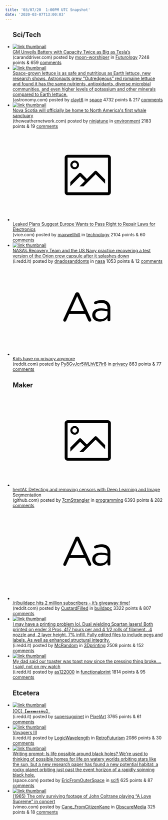 ```yaml
---
title: '03/07/20  1:00PM UTC Snapshot'
date: '2020-03-07T13:00:03'
---
```

<ul>
<h2>Sci/Tech</h2>

<li><a href='https://www.caranddriver.com/news/a31226611/gm-ultium-electric-vehicle-battery-revealed/'><img src='https://b.thumbs.redditmedia.com/LPitQrJVyrTnLAGGmss8uAes7ubfl13XQQgHXlvYFvQ.jpg' alt='link thumbnail'></a><div><div class='linkTitle'><a href='https://www.caranddriver.com/news/a31226611/gm-ultium-electric-vehicle-battery-revealed/'>GM Unveils Battery with Capacity Twice as Big as Tesla’s</a></div>(caranddriver.com) posted by <a href='https://www.reddit.com/user/moon-worshiper'>moon-worshiper</a> in <a href='https://www.reddit.com/r/Futurology'>Futurology</a> 7248 points & 659 <a href='https://www.reddit.com/r/Futurology/comments/fen1kf/gm_unveils_battery_with_capacity_twice_as_big_as/'>comments</a></div></li>

<li><a href='https://astronomy.com/news/2020/03/before-we-settle-mars-scientists-must-pefect-growing-space-salad'><img src='https://b.thumbs.redditmedia.com/sP8DjvzGxoOWIHT-3sS3Ox1BdWHj4L1S1nazZwu4QsY.jpg' alt='link thumbnail'></a><div><div class='linkTitle'><a href='https://astronomy.com/news/2020/03/before-we-settle-mars-scientists-must-pefect-growing-space-salad'>Space-grown lettuce is as safe and nutritious as Earth lettuce, new research shows. Astronauts grew “Outredgeous” red romaine lettuce and found it has the same nutrients, antioxidants, diverse microbial communities, and even higher levels of potassium and other minerals compared to Earth lettuce.</a></div>(astronomy.com) posted by <a href='https://www.reddit.com/user/clayt6'>clayt6</a> in <a href='https://www.reddit.com/r/space'>space</a> 4732 points & 217 <a href='https://www.reddit.com/r/space/comments/fef7ap/spacegrown_lettuce_is_as_safe_and_nutritious_as/'>comments</a></div></li>

<li><a href='https://www.theweathernetwork.com/ca/news/article/whale-sanctuary-the-gates-nova-scotia-sherbrooke-sheet-harbour-port-hilford'><img src='https://b.thumbs.redditmedia.com/NiFAuROBzgoH-n_cShFi7OdrQ_R6f0zjf_w0buuDdZY.jpg' alt='link thumbnail'></a><div><div class='linkTitle'><a href='https://www.theweathernetwork.com/ca/news/article/whale-sanctuary-the-gates-nova-scotia-sherbrooke-sheet-harbour-port-hilford'>Nova Scotia will officially be home to North America's first whale sanctuary</a></div>(theweathernetwork.com) posted by <a href='https://www.reddit.com/user/ninjatune'>ninjatune</a> in <a href='https://www.reddit.com/r/environment'>environment</a> 2183 points & 19 <a href='https://www.reddit.com/r/environment/comments/fef1q3/nova_scotia_will_officially_be_home_to_north/'>comments</a></div></li>

<li><a href='https://www.vice.com/en_us/article/n7j93k/leaked-plans-suggest-europe-wants-to-pass-right-to-repair-laws-for-electronics'><svg version='1.1' viewBox='-34 -14 104 64' preserveAspectRatio='xMidYMid meet' xmlns='http://www.w3.org/2000/svg' xmlns:xlink='http://www.w3.org/1999/xlink'>
    <title>link thumbnail</title>
    <path d='M32,4H4A2,2,0,0,0,2,6V30a2,2,0,0,0,2,2H32a2,2,0,0,0,2-2V6A2,2,0,0,0,32,4ZM4,30V6H32V30Z'></path>
    <path d='M8.92,14a3,3,0,1,0-3-3A3,3,0,0,0,8.92,14Zm0-4.6A1.6,1.6,0,1,1,7.33,11,1.6,1.6,0,0,1,8.92,9.41Z'></path>
    <path d='M22.78,15.37l-5.4,5.4-4-4a1,1,0,0,0-1.41,0L5.92,22.9v2.83l6.79-6.79L16,22.18l-3.75,3.75H15l8.45-8.45L30,24V21.18l-5.81-5.81A1,1,0,0,0,22.78,15.37Z'></path>
    </svg></a><div><div class='linkTitle'><a href='https://www.vice.com/en_us/article/n7j93k/leaked-plans-suggest-europe-wants-to-pass-right-to-repair-laws-for-electronics'>Leaked Plans Suggest Europe Wants to Pass Right to Repair Laws for Electronics</a></div>(vice.com) posted by <a href='https://www.reddit.com/user/maxwellhill'>maxwellhill</a> in <a href='https://www.reddit.com/r/technology'>technology</a> 2104 points & 60 <a href='https://www.reddit.com/r/technology/comments/feoxh1/leaked_plans_suggest_europe_wants_to_pass_right/'>comments</a></div></li>

<li><a href='https://i.redd.it/lb3q9goye3l41.jpg'><img src='https://b.thumbs.redditmedia.com/ZRYUdC54AWVUxJNidMqs0N3ruwsiCkX4iVcsojDaj0w.jpg' alt='link thumbnail'></a><div><div class='linkTitle'><a href='https://i.redd.it/lb3q9goye3l41.jpg'>NASA’s Recovery Team and the US Navy practice recovering a test version of the Orion crew capsule after it splashes down</a></div>(i.redd.it) posted by <a href='https://www.reddit.com/user/dnadosanddonts'>dnadosanddonts</a> in <a href='https://www.reddit.com/r/nasa'>nasa</a> 1053 points & 12 <a href='https://www.reddit.com/r/nasa/comments/fehiki/nasas_recovery_team_and_the_us_navy_practice/'>comments</a></div></li>

<li><a href='https://www.reddit.com/r/privacy/comments/fejcjj/kids_have_no_privacy_anymore/'><svg version='1.1' viewBox='-34 -12 104 64' preserveAspectRatio='xMidYMid slice' xmlns='http://www.w3.org/2000/svg' xmlns:xlink='http://www.w3.org/1999/xlink'>
    <title>text link thumbnail</title>
    <path d='M12.19,8.84a1.45,1.45,0,0,0-1.4-1h-.12a1.46,1.46,0,0,0-1.42,1L1.14,26.56a1.29,1.29,0,0,0-.14.59,1,1,0,0,0,1,1,1.12,1.12,0,0,0,1.08-.77l2.08-4.65h11l2.08,4.59a1.24,1.24,0,0,0,1.12.83,1.08,1.08,0,0,0,1.08-1.08,1.64,1.64,0,0,0-.14-.57ZM6.08,20.71l4.59-10.22,4.6,10.22Z'>
    </path>
    <path d='M32.24,14.78A6.35,6.35,0,0,0,27.6,13.2a11.36,11.36,0,0,0-4.7,1,1,1,0,0,0-.58.89,1,1,0,0,0,.94.92,1.23,1.23,0,0,0,.39-.08,8.87,8.87,0,0,1,3.72-.81c2.7,0,4.28,1.33,4.28,3.92v.5a15.29,15.29,0,0,0-4.42-.61c-3.64,0-6.14,1.61-6.14,4.64v.05c0,2.95,2.7,4.48,5.37,4.48a6.29,6.29,0,0,0,5.19-2.48V26.9a1,1,0,0,0,1,1,1,1,0,0,0,1-1.06V19A5.71,5.71,0,0,0,32.24,14.78Zm-.56,7.7c0,2.28-2.17,3.89-4.81,3.89-1.94,0-3.61-1.06-3.61-2.86v-.06c0-1.8,1.5-3,4.2-3a15.2,15.2,0,0,1,4.22.61Z'>
    </path>
    </svg></a><div><div class='linkTitle'><a href='https://www.reddit.com/r/privacy/comments/fejcjj/kids_have_no_privacy_anymore/'>Kids have no privacy anymore</a></div>(reddit.com) posted by <a href='https://www.reddit.com/user/Py8GvJcr5WLhVE7Ir8'>Py8GvJcr5WLhVE7Ir8</a> in <a href='https://www.reddit.com/r/privacy'>privacy</a> 863 points & 77 <a href='https://www.reddit.com/r/privacy/comments/fejcjj/kids_have_no_privacy_anymore/'>comments</a></div></li>

<h2>Maker</h2>

<li><a href='https://github.com/natethegreate/hentAI'><svg version='1.1' viewBox='-34 -14 104 64' preserveAspectRatio='xMidYMid meet' xmlns='http://www.w3.org/2000/svg' xmlns:xlink='http://www.w3.org/1999/xlink'>
    <title>link thumbnail</title>
    <path d='M32,4H4A2,2,0,0,0,2,6V30a2,2,0,0,0,2,2H32a2,2,0,0,0,2-2V6A2,2,0,0,0,32,4ZM4,30V6H32V30Z'></path>
    <path d='M8.92,14a3,3,0,1,0-3-3A3,3,0,0,0,8.92,14Zm0-4.6A1.6,1.6,0,1,1,7.33,11,1.6,1.6,0,0,1,8.92,9.41Z'></path>
    <path d='M22.78,15.37l-5.4,5.4-4-4a1,1,0,0,0-1.41,0L5.92,22.9v2.83l6.79-6.79L16,22.18l-3.75,3.75H15l8.45-8.45L30,24V21.18l-5.81-5.81A1,1,0,0,0,22.78,15.37Z'></path>
    </svg></a><div><div class='linkTitle'><a href='https://github.com/natethegreate/hentAI'>hentAI: Detecting and removing censors with Deep Learning and Image Segmentation</a></div>(github.com) posted by <a href='https://www.reddit.com/user/7cmStrangler'>7cmStrangler</a> in <a href='https://www.reddit.com/r/programming'>programming</a> 6393 points & 282 <a href='https://www.reddit.com/r/programming/comments/fem3g2/hentai_detecting_and_removing_censors_with_deep/'>comments</a></div></li>

<li><a href='https://www.reddit.com/r/buildapc/comments/femubi/rbuildapc_hits_2_million_subscribers_its_giveaway/'><svg version='1.1' viewBox='-34 -12 104 64' preserveAspectRatio='xMidYMid slice' xmlns='http://www.w3.org/2000/svg' xmlns:xlink='http://www.w3.org/1999/xlink'>
    <title>text link thumbnail</title>
    <path d='M12.19,8.84a1.45,1.45,0,0,0-1.4-1h-.12a1.46,1.46,0,0,0-1.42,1L1.14,26.56a1.29,1.29,0,0,0-.14.59,1,1,0,0,0,1,1,1.12,1.12,0,0,0,1.08-.77l2.08-4.65h11l2.08,4.59a1.24,1.24,0,0,0,1.12.83,1.08,1.08,0,0,0,1.08-1.08,1.64,1.64,0,0,0-.14-.57ZM6.08,20.71l4.59-10.22,4.6,10.22Z'>
    </path>
    <path d='M32.24,14.78A6.35,6.35,0,0,0,27.6,13.2a11.36,11.36,0,0,0-4.7,1,1,1,0,0,0-.58.89,1,1,0,0,0,.94.92,1.23,1.23,0,0,0,.39-.08,8.87,8.87,0,0,1,3.72-.81c2.7,0,4.28,1.33,4.28,3.92v.5a15.29,15.29,0,0,0-4.42-.61c-3.64,0-6.14,1.61-6.14,4.64v.05c0,2.95,2.7,4.48,5.37,4.48a6.29,6.29,0,0,0,5.19-2.48V26.9a1,1,0,0,0,1,1,1,1,0,0,0,1-1.06V19A5.71,5.71,0,0,0,32.24,14.78Zm-.56,7.7c0,2.28-2.17,3.89-4.81,3.89-1.94,0-3.61-1.06-3.61-2.86v-.06c0-1.8,1.5-3,4.2-3a15.2,15.2,0,0,1,4.22.61Z'>
    </path>
    </svg></a><div><div class='linkTitle'><a href='https://www.reddit.com/r/buildapc/comments/femubi/rbuildapc_hits_2_million_subscribers_its_giveaway/'>/r/buildapc hits 2 million subscribers - it’s giveaway time!</a></div>(reddit.com) posted by <a href='https://www.reddit.com/user/CustardFilled'>CustardFilled</a> in <a href='https://www.reddit.com/r/buildapc'>buildapc</a> 3322 points & 807 <a href='https://www.reddit.com/r/buildapc/comments/femubi/rbuildapc_hits_2_million_subscribers_its_giveaway/'>comments</a></div></li>

<li><a href='https://i.redd.it/nm332umuo5l41.jpg'><img src='https://b.thumbs.redditmedia.com/OGLj7jgi1ThYhAoAPyoSCztjfxxQNUJA8mxCD-dnE2o.jpg' alt='link thumbnail'></a><div><div class='linkTitle'><a href='https://i.redd.it/nm332umuo5l41.jpg'>I may have a printing problem lol. Dual wielding Spartan lasers! Both printed on ender 3 Pros, 417 hours per and 4 1/2 rolls of filament. .4 nozzle and .2 layer height. 7% infill. Fully edited files to include pegs and labels. As well as enhanced structural integrity.</a></div>(i.redd.it) posted by <a href='https://www.reddit.com/user/McRandom'>McRandom</a> in <a href='https://www.reddit.com/r/3Dprinting'>3Dprinting</a> 2508 points & 152 <a href='https://www.reddit.com/r/3Dprinting/comments/feo65c/i_may_have_a_printing_problem_lol_dual_wielding/'>comments</a></div></li>

<li><a href='https://i.redd.it/ingrmb3a24l41.jpg'><img src='https://a.thumbs.redditmedia.com/-FEvpG6aG5JqSbOShuTuHKuKVDiD7sj32jUi5QcmOF0.jpg' alt='link thumbnail'></a><div><div class='linkTitle'><a href='https://i.redd.it/ingrmb3a24l41.jpg'>My dad said our toaster was toast now since the pressing thing broke.... I said, not on my watch</a></div>(i.redd.it) posted by <a href='https://www.reddit.com/user/as122000'>as122000</a> in <a href='https://www.reddit.com/r/functionalprint'>functionalprint</a> 1814 points & 95 <a href='https://www.reddit.com/r/functionalprint/comments/feji7q/my_dad_said_our_toaster_was_toast_now_since_the/'>comments</a></div></li>

<h2>Etcetera</h2>

<li><a href='https://i.redd.it/3o8o4o3s94l41.png'><img src='https://b.thumbs.redditmedia.com/xSHkoouPBdqu9FKdMueS5r0BGzXmWzeDQDyXHZ6sBTw.jpg' alt='link thumbnail'></a><div><div class='linkTitle'><a href='https://i.redd.it/3o8o4o3s94l41.png'>[OC]【𝓶𝓮𝓶𝓸𝓻𝓲𝓮𝓼】</a></div>(i.redd.it) posted by <a href='https://www.reddit.com/user/supersugoinet'>supersugoinet</a> in <a href='https://www.reddit.com/r/PixelArt'>PixelArt</a> 3765 points & 61 <a href='https://www.reddit.com/r/PixelArt/comments/fek6bx/oc𝓶𝓮𝓶𝓸𝓻𝓲𝓮𝓼/'>comments</a></div></li>

<li><a href='https://i.redd.it/v9pvc8rkt3l41.png'><img src='https://b.thumbs.redditmedia.com/YDTEMEDceM85V6n9kjYQPS3-WbhOVCV-ebhDiniJu2k.jpg' alt='link thumbnail'></a><div><div class='linkTitle'><a href='https://i.redd.it/v9pvc8rkt3l41.png'>Voyagers III</a></div>(i.redd.it) posted by <a href='https://www.reddit.com/user/LogicWavelength'>LogicWavelength</a> in <a href='https://www.reddit.com/r/RetroFuturism'>RetroFuturism</a> 2086 points & 30 <a href='https://www.reddit.com/r/RetroFuturism/comments/feir7w/voyagers_iii/'>comments</a></div></li>

<li><a href='https://www.space.com/is-life-possible-around-black-holes.html'><img src='https://b.thumbs.redditmedia.com/WEMZWwGqVjAC0T7polz4kgISSH-tf_Rm92_-ak2Fu8c.jpg' alt='link thumbnail'></a><div><div class='linkTitle'><a href='https://www.space.com/is-life-possible-around-black-holes.html'>Writing prompt: Is life possible around black holes? We're used to thinking of possible homes for life on watery worlds orbiting stars like the sun, but a new research paper has found a new potential habitat: a rocky planet orbiting just past the event horizon of a rapidly spinning black hole.</a></div>(space.com) posted by <a href='https://www.reddit.com/user/EricFromOuterSpace'>EricFromOuterSpace</a> in <a href='https://www.reddit.com/r/scifi'>scifi</a> 625 points & 87 <a href='https://www.reddit.com/r/scifi/comments/feeucz/writing_prompt_is_life_possible_around_black/'>comments</a></div></li>

<li><a href='https://vimeo.com/89837165/recommended'><img src='https://a.thumbs.redditmedia.com/WgJbbFANEfKceCVkd0uH2E5yas8Mc8ikZBrfERDnVR0.jpg' alt='link thumbnail'></a><div><div class='linkTitle'><a href='https://vimeo.com/89837165/recommended'>(1965) The only surviving footage of John Coltrane playing “A Love Supreme” in concert</a></div>(vimeo.com) posted by <a href='https://www.reddit.com/user/Cane_FromCitizenKane'>Cane_FromCitizenKane</a> in <a href='https://www.reddit.com/r/ObscureMedia'>ObscureMedia</a> 325 points & 18 <a href='https://www.reddit.com/r/ObscureMedia/comments/fek811/1965_the_only_surviving_footage_of_john_coltrane/'>comments</a></div></li>

</ul>
